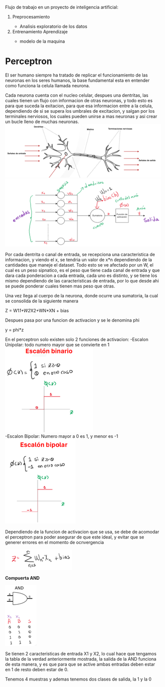 

Flujo de trabajo en un proyecto de inteligencia artificial:
<ol>
<li>Preprocesamiento</li>
    <ul>
    <li>Analisis exploratorio de los datos</li>
    </ul>
<li>Entrenamiento Aprendizaje</li>
    <ul>
    <li>modelo de la maquina</li>
    </ul>
</ol>


# Perceptron 

El ser humano siempre ha tratado de replicar el funcionamiento de las neuronas en los seres humanos, la base fundamental esta en entender como funciona la celula llamada neurona.<br>

Cada neurona cuenta con el nucleo celular, despues una dentritas, las cuales tienen un flujo con informacion de otras neuronas, y todo esto es para que suceda la exitacion, para que esa informacion entre a la celula, dependiendo de si se supera los umbrales de excitacion, y salgan por los terminales nerviosos, los cuales pueden unirse a mas neuronas y asi crear un bucle lleno de muchas neuronas.<br>
![Neurona](image-1.png)
![Estrucrua_Perceptron](image.png)

Por cada dentrita o canal de entrada, se recepciona una caracteristica de informacion, y viendo el x, se tendria un valor de x*n dependiendo de la cantidades que maneje el dataset.
Todo esto se ve afectado por un W, el cual es un peso sipnatico, es el peso que tiene cada canal de entrada y que dara cada ponderacion a cada entrada, cada uno es distinto, y se tiene los mismo dependiendo de las caracteristicas de entrada, por lo que desde ahi se puede ponderar cuales tienen mas peso que otras.

Una vez llega al cuerpo de la neurona, donde ocurre una sumatoria, la cual se consolida de la siguiente manera

Z = W1*1+W2*X2+WN*XN + bias


Despues pasa por una funcion de activacion y se le denomina phi

y = phi*z


En el perceptron solo existen solo 2 funciones de activacion:
    -Escalon Unipolar: todo numero mayor que  se convierte en 1
    <br>
    ![Escalon Unipolar](image-2.png)
    <br>
    -Escalon Bipolar: Numero mayor a 0 es 1, y menor es -1
    <br>
    ![Escalon Bipolar](image-3.png)

Dependiendo de la funcion de activacion que se usa, se debe de acomodar el perceptron para poder asegurar de que este ideal, y evitar que se generer errores en el momento de ocnvergencia

![Z](image-4.png)

**Compuerta AND**

![Compuerta AND](image-5.png)

Se tienen 2 caracteristicas de entrada X1 y X2, lo cual hace que tengamos la tabla de la verdad anteriormente mostrada, la salida de la AND funciona de esta manera, y es que para que se active ambas entradas deben estar en 1 de resto deben estar de 0.

Tenemos 4 muestras y ademas tenemos dos clases de salida, la 1 y la 0